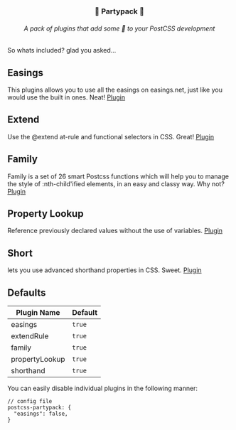 <h3 align="center">🎊 Partypack 🎊</h3>
<h6 align="center">A pack of plugins that add some 🎉 to your PostCSS development</h6>

So whats included? glad you asked…

## Easings

This plugins allows you to use all the easings on easings.net, just like you
would use the built in ones. Neat!
[Plugin](https://github.com/postcss/postcss-easings)

## Extend

Use the @extend at-rule and functional selectors in CSS. Great!
[Plugin](https://github.com/jonathantneal/postcss-extend-rule)

## Family

Family is a set of 26 smart Postcss functions which will help you to manage the
style of :nth-child'ified elements, in an easy and classy way. Why not?
[Plugin](https://github.com/mpeutz/postcss-family)

## Property Lookup

Reference previously declared values without the use of variables.
[Plugin](https://github.com/simonsmith/postcss-property-lookup)

## Short

lets you use advanced shorthand properties in CSS. Sweet.
[Plugin](https://github.com/jonathantneal/postcss-short)

## Defaults

| Plugin Name    | Default |
| -------------- | ------- |
| easings        | `true`  |
| extendRule     | `true`  |
| family         | `true`  |
| propertyLookup | `true`  |
| shorthand      | `true`  |

You can easily disable individual plugins in the following manner:

```
// config file
postcss-partypack: {
  "easings": false,
}
```
